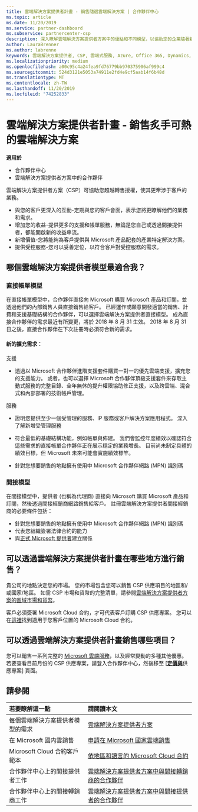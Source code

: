 ```yaml
---
title: 雲端解決方案提供者計畫 - 銷售隨選雲端解決方案 | 合作夥伴中心
ms.topic: article
ms.date: 11/20/2019
ms.service: partner-dashboard
ms.subservice: partnercenter-csp
description: 深入瞭解雲端解決方案提供者方案中的優點和不同模型，以協助您的企業隨著新客戶和新的專長成長。
author: LauraBrenner
ms.author: labrenne
keywords: 雲端解決方案提供者, CSP, 雲端式服務, Azure, Office 365, Dynamics, 雲端解決方案提供者合作夥伴, 過雲端解決方案提供者銷售, 直接合作夥伴, 間接雲端解決方案提供者合作夥伴, 間接雲端解決方案提供者經銷商, 直接雲端解決方案提供者, 間接雲端解決方案提供者, 直接模型, 間接模型, 間接經銷商, 間接提供者, 提供者, 散發者, 雲端解決方案提供者計畫
ms.localizationpriority: medium
ms.openlocfilehash: a00c95c4a24fea9fd76779bb970375906af999c4
ms.sourcegitcommit: 524d3121e5053a74911e2fd4e9cf5aab14f6b48d
ms.translationtype: MT
ms.contentlocale: zh-TW
ms.lasthandoff: 11/20/2019
ms.locfileid: "74252833"
---
```

# <a name="cloud-solution-provider-program---selling-in-demand-cloud-solutions"></a>雲端解決方案提供者計畫 - 銷售炙手可熱的雲端解決方案 

**適用於**

- 合作夥伴中心
- 雲端解決方案提供者方案中的合作夥伴

雲端解決方案提供者方案（CSP）可協助您超越轉售授權，使其更牽涉于客戶的業務。
 
- 與您的客戶更深入的互動-定期與您的客戶會面，表示您將更瞭解他們的業務和需求。
- 增加您的收益-提供更多的支援和帳單服務，無論是您自己或透過間接提供者，都能開啟新的收益串流。  
- 新增價值-您將能夠為客戶提供與 Microsoft 產品配套的產業特定解決方案。
- 提供受控服務-您可以妥善定位，以符合客戶對受控服務的需求。 

## <a name="which-csp-model-is-best-for-me"></a>哪個雲端解決方案提供者模型最適合我？

### <a name="direct-bill-model"></a>直接帳單模型

 在直接帳單模型中，合作夥伴直接向 Microsoft 購買 Microsoft 產品和訂閱，並透過他們的內部銷售人員直接銷售給客戶。 已經運作或願意開發適當的銷售、計費和支援基礎結構的合作夥伴，可以選擇雲端解決方案提供者直接模型。 成為直接合作夥伴的需求最近有所變更，將於 2018 年 8 月 31 生效。 2018 年 8 月 31 日之後，直接合作夥伴在下次註冊時必須符合新的需求。


#### <a name="new-expanded-requirements"></a>新的擴充需求：

支援
- 透過以 Microsoft 合作夥伴進階支援套件購買一對一的優先雲端支援，擴充您的支援能力。 或者，也可以選擇 Microsoft 合作夥伴頂級支援套件來存取主動式服務的完整目錄、全年無休的提升權限協助修正支援，以及跨雲端、混合式和內部部署的技術帳戶管理。 

服務

- 證明您提供至少一個受管理的服務、IP 服務或客戶解決方案應用程式。 深入了解新增受管理服務

- 符合最低的基礎結構功能，例如帳單與佈建。
我們會監控年度績效以確認符合這些需求的直接帳單合作夥伴正在展示穩定的業務增長。 目前尚未制定具體的績效目標，但 Microsoft 未來可能會實施績效標竿。 

- 針對您想要銷售的地點擁有使用中 Microsoft 合作夥伴網路 (MPN) 識別碼


### <a name="indirect-model"></a>間接模型

在間接模型中，提供者 (也稱為代理商) 直接向 Microsoft 購買 Microsoft 產品和訂閱，然後透過間接經銷商網路銷售給客戶。 註冊雲端解決方案提供者間接經銷商的必要條件包括：

- 針對您想要銷售的地點擁有使用中 Microsoft 合作夥伴網路 (MPN) 識別碼
- 代表您組織簽署法律合約的能力
- 與[正式 Microsoft 提供者](https://partnercenter.microsoft.com/partner/find-a-provider)建立關係


## <a name="where-can-i-sell-through-the-csp-program"></a>可以透過雲端解決方案提供者計畫在哪些地方進行銷售？

貴公司的地點決定您的市場。 您的市場包含您可以銷售 CSP 供應項目的地區和/或國家/地區。 如需 CSP 市場和貨幣的完整清單，請參閱[雲端解決方案提供者方案的區域市場和貨幣](regional-authorization-overview.md)。

客戶必須簽署 Microsoft Cloud 合約，才可代表客戶訂購 CSP 供應專案。 您可以在[這裡](agreements.md)找到適用于您客戶位置的 Microsoft Cloud 合約。  

## <a name="what-can-i-sell-through-the-csp-program"></a>可以透過雲端解決方案提供者計畫銷售哪些項目？

您可以銷售一系列完整的 [Microsoft 雲端服務](https://partner.microsoft.com/cloud-solution-provider/products-and-services)，以及經常變動的多種其他優惠。 若要查看目前月份的 CSP 供應專案，請登入合作夥伴中心，然後移至 [[**定價與**](https://partnercenter.microsoft.com/pcv/sales)供應專案] 頁面。

## <a name="see-also"></a>請參閱 


|**若要瞭解這一點**   |**請閱讀本文**   |
|:---------------------------|:--------------------|
|每個雲端解決方案提供者模型的需求   | [雲端解決方案提供者方案](https://partnercenter.microsoft.com/partner/cloud-solution-provider)|
|在 Microsoft 國内雲銷售   | [申請在 Microsoft 國家雲端銷售](csp-national-clouds-overview.md)|
|Microsoft Cloud 合約客戶範本   |[依地區和語言的 Microsoft Cloud 合約](agreements.md)|
|合作夥伴中心上的間接提供者工作  |[雲端解決方案提供者方案中與間接轉銷商的合作夥伴](indirect-provider-tasks-in-partner-center.md)|
|合作夥伴中心上的間接轉銷商工作   |[雲端解決方案提供者方案中與間接提供者的合作夥伴](indirect-reseller-tasks-in-partner-center.md)|
